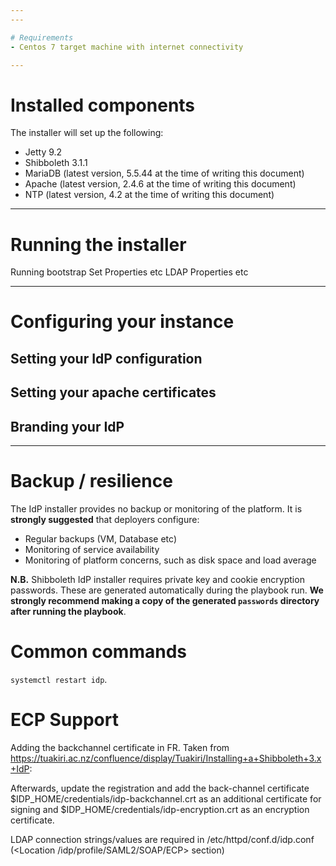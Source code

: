 ```yaml
---
---

# Requirements
- Centos 7 target machine with internet connectivity

---
```


# Installed components
The installer will set up the following:
* Jetty 9.2
* Shibboleth 3.1.1
* MariaDB (latest version, 5.5.44 at the time of writing this document)
* Apache (latest version, 2.4.6 at the time of writing this document)
* NTP (latest version, 4.2 at the time of writing this document)

---

# Running the installer

Running bootstrap
Set Properties
etc
LDAP Properties
etc

---

# Configuring your instance

## Setting your IdP configuration

## Setting your apache certificates

## Branding your IdP

---

# Backup / resilience

The IdP installer provides no backup or monitoring of the platform. It is **strongly suggested** that deployers configure:
* Regular backups (VM, Database etc)
* Monitoring of service availability
* Monitoring of platform concerns, such as disk space and load average

**N.B.** Shibboleth IdP installer requires private key and cookie encryption passwords. These are generated automatically during the playbook run. **We strongly recommend making a copy of the generated `passwords` directory after running the playbook**.

# Common commands
`systemctl restart idp`.

# ECP Support
Adding the backchannel certificate in FR. Taken from https://tuakiri.ac.nz/confluence/display/Tuakiri/Installing+a+Shibboleth+3.x+IdP:

Afterwards, update the registration and add the back-channel certificate $IDP_HOME/credentials/idp-backchannel.crt as an additional certificate for signing and $IDP_HOME/credentials/idp-encryption.crt as an encryption certificate.

LDAP connection strings/values are required in /etc/httpd/conf.d/idp.conf (<Location /idp/profile/SAML2/SOAP/ECP> section)

